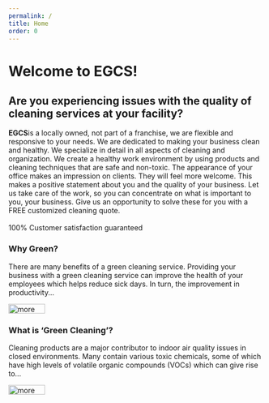 ```yaml
---
permalink: /
title: Home
order: 0
---
```



<div class="grid_8 alpha" id="content-column">
					<div class="content-column-top">
						<!--Start Welcome page-->
						<h1>Welcome to EGCS!</h1>
						<h2>Are you experiencing issues with the quality of cleaning services at your facility?</h2>
						<strong>EGCS</strong>is a locally owned, not part of a franchise, we are flexible and responsive to your needs. We are dedicated
						to making your business clean and healthy. We specialize in detail in all aspects of cleaning and organization. We create
						a healthy work environment by using products and cleaning techniques that are safe and non-toxic. The appearance of your
						office makes an impression on clients. They will feel more welcome. This makes a positive statement about you and the quality
						of your business. Let us take care of the work, so you can concentrate on what is important to you, your business. Give us
						an opportunity to solve these for you with a FREE customized cleaning quote.
						<br>
						<br>100% Customer satisfaction guaranteed
					</div>
					<div class="grid_4 alpha">
						<div class="home-col1">
							<h3>
Why Green?</h3>There are many benefits of a green cleaning service. Providing your business with a green cleaning service
							can improve the health of your employees which helps reduce sick days. In turn, the improvement in productivity...
							<p class="more">
								<a href="{{site.baseurl}}/why-green/"><img src="{{site.baseurl}}/assets/images/view-more.png" alt="more" width="72" height="19" /></a>
							</p>
						</div>
					</div>
					<div class="grid_4 omega">
						<div class="home-col2">
							<h3>
What is &#8216;Green Cleaning&#8217;?</h3>Cleaning products are a major contributor to indoor air quality issues in closed
							environments. Many contain various toxic chemicals, some of which have high levels of volatile organic compounds (VOCs) which
							can give rise to...
							<p class="more">
								<a href="{{site.baseurl}}/what-is-green-cleaning/"><img src="{{site.baseurl}}/assets/images/view-more.png" alt="more" width="72" height="19" /></a>
							</p>
						</div>
					</div>
				</div>